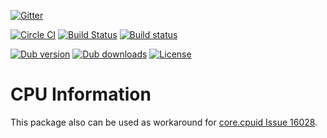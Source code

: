 [![Gitter](https://img.shields.io/gitter/room/libmir/public.svg)](https://gitter.im/libmir/public)

[![Circle CI](https://circleci.com/gh/libmir/cpuid.svg?style=svg)](https://circleci.com/gh/libmir/cpuid)
[![Build Status](https://travis-ci.org/libmir/cpuid.svg?branch=master)](https://travis-ci.org/libmir/cpuid)
[![Build status](https://ci.appveyor.com/api/projects/status/f2n4dih5s4c32q7u/branch/master?svg=true)](https://ci.appveyor.com/project/9il/cpuid/branch/master)

[![Dub version](https://img.shields.io/dub/v/cpuid.svg)](http://code.dlang.org/packages/cpuid)
[![Dub downloads](https://img.shields.io/dub/dt/cpuid.svg)](http://code.dlang.org/packages/cpuid)
[![License](https://img.shields.io/dub/l/cpuid.svg)](http://code.dlang.org/packages/cpuid)

# CPU Information

This package also can be used as workaround for [core.cpuid Issue 16028](https://issues.dlang.org/show_bug.cgi?id=16028).
